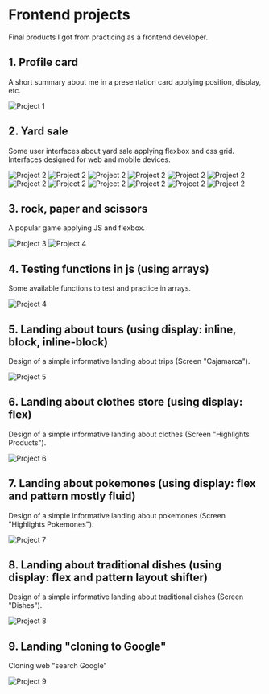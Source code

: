 # **Frontend projects** 

Final products I got from practicing as a frontend developer.

## 1. Profile card

A short summary about me in a presentation card applying position, display, etc.

![Project 1](https://raw.githubusercontent.com/hcjessica/proyectos-frontend-practica/master/assets/Project1-1.png)

## 2. Yard sale

Some user interfaces about yard sale applying flexbox and css grid. Interfaces designed for web and mobile devices.

![Project 2](https://raw.githubusercontent.com/hcjessica/proyectos-frontend-practica/master/assets/Project2-1.png)
![Project 2](https://raw.githubusercontent.com/hcjessica/proyectos-frontend-practica/master/assets/Project2-2.png)
![Project 2](https://raw.githubusercontent.com/hcjessica/proyectos-frontend-practica/master/assets/Project2-3.png)
![Project 2](https://raw.githubusercontent.com/hcjessica/proyectos-frontend-practica/master/assets/Project2-4.png)
![Project 2](https://raw.githubusercontent.com/hcjessica/proyectos-frontend-practica/master/assets/Project2-5.png)
![Project 2](https://raw.githubusercontent.com/hcjessica/proyectos-frontend-practica/master/assets/Project2-6.png)
![Project 2](https://raw.githubusercontent.com/hcjessica/proyectos-frontend-practica/master/assets/Project2-7.png)
![Project 2](https://raw.githubusercontent.com/hcjessica/proyectos-frontend-practica/master/assets/Project2-8.png)
![Project 2](https://raw.githubusercontent.com/hcjessica/proyectos-frontend-practica/master/assets/Project2-9.png)
![Project 2](https://raw.githubusercontent.com/hcjessica/proyectos-frontend-practica/master/assets/Project2-10.png)
![Project 2](https://raw.githubusercontent.com/hcjessica/proyectos-frontend-practica/master/assets/Project2-11.png)
![Project 2](https://raw.githubusercontent.com/hcjessica/proyectos-frontend-practica/master/assets/Project2-12.png)

## 3. rock, paper and scissors

A popular game applying JS and flexbox.

![Project 3](https://raw.githubusercontent.com/hcjessica/proyectos-frontend-practica/master/assets/Project3-1.png)
![Project 4](https://raw.githubusercontent.com/hcjessica/proyectos-frontend-practica/master/assets/Project3-2.png)

## 4. Testing functions in js (using arrays)

Some available functions to test and practice in arrays.  

![Project 4](https://raw.githubusercontent.com/hcjessica/proyectos-frontend-practica/master/assets/Project4-1.png)

## 5. Landing about tours (using display: inline, block, inline-block)

Design of a simple informative landing about trips (Screen "Cajamarca"). 

![Project 5](https://raw.githubusercontent.com/hcjessica/proyectos-frontend-practica/master/assets/Project5-1.png)

## 6. Landing about clothes store (using display: flex)

Design of a simple informative landing about clothes (Screen "Highlights Products"). 

![Project 6](https://raw.githubusercontent.com/hcjessica/proyectos-frontend-practica/master/assets/Project6-1.png)

## 7. Landing about pokemones (using display: flex and pattern mostly fluid)

Design of a simple informative landing about pokemones (Screen "Highlights Pokemones"). 

![Project 7](https://raw.githubusercontent.com/hcjessica/proyectos-frontend-practica/master/assets/Project7-1.png)

## 8. Landing about traditional dishes (using display: flex and pattern layout shifter)

Design of a simple informative landing about traditional dishes (Screen "Dishes"). 

![Project 8](https://raw.githubusercontent.com/hcjessica/proyectos-frontend-practica/master/assets/Project8-1.png)

## 9. Landing "cloning to Google" 

Cloning web "search Google"

![Project 9](https://raw.githubusercontent.com/hcjessica/proyectos-frontend-practica/master/assets/Project9-1.png)